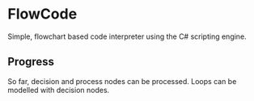# FlowCode
Simple, flowchart based code interpreter using the C# scripting engine.
## Progress
So far, decision and process nodes can be processed. Loops can be modelled with decision nodes.

